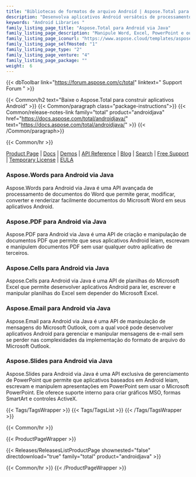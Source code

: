 ```yaml
---
title: "Bibliotecas de formatos de arquivo Android | Aspose.Total para Android via Java"
description: "Desenvolva aplicativos Android versáteis de processamento de documentos capazes de lidar com vários formatos. Pode-se facilmente criar, ler, modificar e interconverter formatos."
keywords: "Android Libraries "
family_listing_page_title: "Aspose.Total para Android via Java"
family_listing_page_description: "Manipule Word, Excel, PowerPoint e outros formatos em aplicativos móveis. Funciona com Android OS 2.3 ou posterior."
family_listing_page_iconurl: "https://www.aspose.cloud/templates/aspose/App_Themes/V3/images/total/272x272/aspose_total-for-android-min.png"
family_listing_page_selfHosted: "1"
family_listing_page_type: "2"
family_listing_page_venture: "4"
family_listing_page_package: ""
weight:  6
---
```


{{< dbToolbar link="https://forum.aspose.com/c/total" linktext=" Support Forum " >}}

{{< Common/h2 text="Baixe o Aspose.Total para construir aplicativos Android"  >}}
{{< Common/paragraph class="package-instructions">}}
{{< Common/release-notes-link family="total" product="androidjava" href="https://docs.aspose.com/total/androidjava/" text="https://docs.aspose.com/total/androidjava/"  >}}
{{< /Common/paragraph>}}

{{< Common/hr >}}

[Product Page](https://products.aspose.com/total/android-java/) | [Docs](https://docs.aspose.com/total/androidjava/) | [Demos](https://products.aspose.app/total/family) | [API Reference](https://reference.aspose.com/) | [Blog](https://blog.aspose.com/categories/aspose.total-product-family/) | [Search](https://search.aspose.com/) | [Free Support](https://forum.aspose.com/c/total/7) | [Temporary License](https://purchase.aspose.com/temporary-license) | [EULA](https://about.aspose.com/legal/eula/)

### Aspose.Words para Android via Java

Aspose.Words para Android via Java é uma API avançada de processamento de documentos do Word que permite gerar, modificar, converter e renderizar facilmente documentos do Microsoft Word em seus aplicativos Android.

### Aspose.PDF para Android via Java

Aspose.PDF para Android via Java é uma API de criação e manipulação de documentos PDF que permite que seus aplicativos Android leiam, escrevam e manipulem documentos PDF sem usar qualquer outro aplicativo de terceiros.

### Aspose.Cells para Android via Java

Aspose.Cells para Android via Java é uma API de planilhas do Microsoft Excel que permite desenvolver aplicativos Android para ler, escrever e manipular planilhas do Excel sem depender do Microsoft Excel.

### Aspose.Email para Android via Java

Aspose.Email para Android via Java é uma API de manipulação de mensagens do Microsoft Outlook, com a qual você pode desenvolver aplicativos Android para gerenciar e manipular mensagens de e-mail sem se perder nas complexidades da implementação do formato de arquivo do Microsoft Outlook.

### Aspose.Slides para Android via Java

Aspose.Slides para Android via Java é uma API exclusiva de gerenciamento de PowerPoint que permite que aplicativos baseados em Android leiam, escrevam e manipulem apresentações em PowerPoint sem usar o Microsoft PowerPoint. Ele oferece suporte interno para criar gráficos MSO, formas SmartArt e controles ActiveX.

{{< Tags/TagsWrapper >}}
{{< Tags/TagsList >}}
{{< /Tags/TagsWrapper >}}

{{< Common/hr >}}

{{< ProductPageWrapper >}}

<!-- ReleasesListProductPage-->

{{< Releases/ReleasesListProductPage shownested="false"  directdownload="true" family="total" product="androidjava" >}}

<!-- /ReleasesListProductPage-->

{{< Common/hr >}}
{{< /ProductPageWrapper >}}

